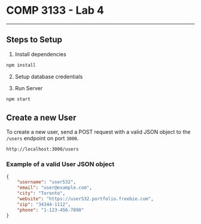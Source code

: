 # COMP 3133 - Lab 4

---

## Steps to Setup

1. Install dependencies

```bash
npm install
```

2. Setup database credentials


3. Run Server

```bash
npm start
```

## Create a new User
To create a new user, send a POST request with a valid JSON object to the `/users` endpoint on port `3000`.

`http://localhost:3000/users`

### Example of a valid User JSON object
```json
{
    "username": "user532",
    "email": "user@example.com",
    "city": "Toronto",
    "website": "https://user532.portfolio.freebie.com",
    "zip": "34344-1112",
    "phone": "1-123-456-7890"
}
```